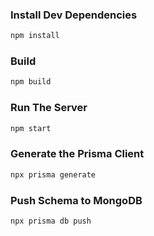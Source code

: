 ### Install Dev Dependencies
```bash
npm install
```

### Build
```bash
npm build
```


### Run The Server
```bash
npm start
```

### Generate the Prisma Client
```bash
npx prisma generate
```

### Push Schema to MongoDB
```bash
npx prisma db push
```